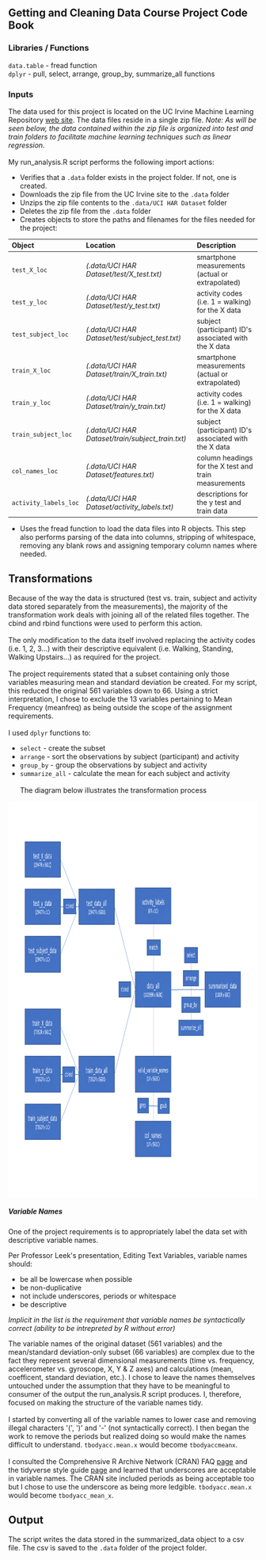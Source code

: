## Getting and Cleaning Data Course Project Code Book

### Libraries / Functions
`data.table` - fread function <br>
`dplyr` - pull, select, arrange, group_by, summarize_all functions

### Inputs
The data used for this project is located on the UC Irvine Machine Learning Repository [web site](https://d396qusza40orc.cloudfront.net/getdata%2Fprojectfiles%2FUCI%20HAR%20Dataset.zip). The data files reside in a single zip file. *Note: As will be seen below, the data contained within the zip file is organized into test and train folders to facilitate machine learning techniques such as linear regression.*<br><br>
My run_analysis.R script performs the following import actions:
* Verifies that a `.data` folder exists in the project folder. If not, one is created.
* Downloads the zip file from the UC Irvine site to the `.data` folder
* Unzips the zip file contents to the `.data/UCI HAR Dataset` folder
* Deletes the zip file from the `.data` folder
* Creates objects to store the paths and filenames for the files needed for the project:

| Object                | Location                                          | Description                                           |
|:----------------------|:--------------------------------------------------|:------------------------------------------------------|
| `test_X_loc`          | *(.data/UCI HAR Dataset/test/X_test.txt)*         | smartphone measurements (actual or extrapolated)      |
| `test_y_loc`          | *(.data/UCI HAR Dataset/test/y_test.txt)*         | activity codes (i.e. 1 = walking) for the X data      |
| `test_subject_loc`    | *(.data/UCI HAR Dataset/test/subject_test.txt)*   | subject (participant) ID's associated with the X data |
| `train_X_loc`         | *(.data/UCI HAR Dataset/train/X_train.txt)*       | smartphone measurements (actual or extrapolated)      |
| `train_y_loc`         | *(.data/UCI HAR Dataset/train/y_train.txt)*       | activity codes (i.e. 1 = walking) for the X data      |
| `train_subject_loc`   | *(.data/UCI HAR Dataset/train/subject_train.txt)* | subject (participant) ID's associated with the X data |
| `col_names_loc`       | *(.data/UCI HAR Dataset/features.txt)*            | column headings for the X test and train measurements |
| `activity_labels_loc` | *(.data/UCI HAR Dataset/activity_labels.txt)*     | descriptions for the y test and train data            |

* Uses the fread function to load the data files into R objects. This step also performs parsing of the data into columns, stripping of whitespace, removing any blank rows and assigning temporary column names where needed.

## Transformations
Because of the way the data is structured (test vs. train, subject and activity data stored separately from the measurements), the majority of the transformation work deals with joining all of the related files together. The cbind and rbind functions were used to perform this action.<br><br>
The only modification to the data itself involved replacing the activity codes (i.e. 1, 2, 3...) with their descriptive equivalent (i.e. Walking, Standing, Walking Upstairs...) as required for the project.<br><br>
The project requirements stated that a subset containing only those variables measuring mean and standard deviation be created. For my script, this reduced the original 561 variables down to 66. Using a strict interpretation, I chose to exclude the 13 variables pertaining to Mean Frequency (meanfreq) as being outside the scope of the assignment requirements.<br><br>
I used `dplyr` functions to:
* `select` - create the subset
* `arrange` - sort the observations by subject (participant) and activity
* `group_by` - group the observations by subject and activity
* `summarize_all` - calculate the mean for each subject and activity<br><br>
The diagram below illustrates the transformation process
<img src="transformation diagram.png" width=800 height=800 align="center" title="Transformation Diagram" />

##### Variable Names
One of the project requirements is to appropriately label the data set with descriptive variable names.

Per Professor Leek's presentation, Editing Text Variables, variable names should:
- be all be lowercase when possible
- be non-duplicative
- not include underscores, periods or whitespace
- be descriptive<br>

*Implicit in the list is the requirement that variable names be syntactically correct (ability to be intrepreted by R without error)*

The variable names of the original dataset (561 variables) and the mean/standard deviation-only subset (66 variables) are complex due to the fact they represent several dimensional measurements (time vs. frequency, accelerometer vs. gyroscope, X, Y & Z axes) and calculations (mean, coefficent, standard deviation, etc.). I chose to leave the names themselves untouched under the assumption that they have to be meaningful to consumer of the output the run_analysis.R script produces. I, therefore, focused on making the structure of the variable names tidy.<br><br>
I started by converting all of the variable names to lower case and removing illegal characters '(', ')' and '-' (not syntactically correct). I then began the work to remove the periods but realized doing so would make the names difficult to understand. `tbodyacc.mean.x` would become `tbodyaccmeanx`.<br><br>
I consulted the Comprehensive R Archive Network (CRAN) FAQ [page](https://cran.r-project.org/doc/FAQ/R-FAQ.html#What-are-valid-names_003f) and the tidyverse style guide [page](https://style.tidyverse.org/syntax.html) and learned that underscores are acceptable in variable names. The CRAN site included periods as being acceptable too but I chose to use the underscore as being more ledgible. `tbodyacc.mean.x` would become `tbodyacc_mean_x`.

## Output
The script writes the data stored in the summarized_data object to a csv file. The csv is saved to the `.data` folder of the project folder.

